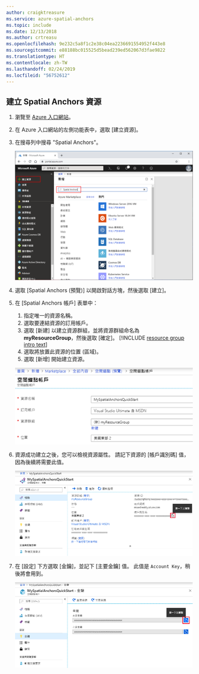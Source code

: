```yaml
---
author: craigktreasure
ms.service: azure-spatial-anchors
ms.topic: include
ms.date: 12/13/2018
ms.author: crtreasu
ms.openlocfilehash: 9e232c5a8f1c2e38c04ea2236691554952f443e8
ms.sourcegitcommit: e88188bc015525d5bead239ed562067d3fae9822
ms.translationtype: HT
ms.contentlocale: zh-TW
ms.lasthandoff: 02/24/2019
ms.locfileid: "56752612"
---
```

## <a name="create-a-spatial-anchors-resource"></a>建立 Spatial Anchors 資源

1. 瀏覽至 <a href="https://portal.azure.com" target="_blank">Azure 入口網站</a>。

2. 在 Azure 入口網站的左側功能表中，選取 [建立資源]。

3. 在搜尋列中搜尋 "Spatial Anchors"。

   ![搜尋 Spatial Anchors](./media/spatial-anchors-get-started-create-resource/portal-search.png)

4. 選取 [Spatial Anchors (預覽)] 以開啟對話方塊，然後選取 [建立]。

5. 在 [Spatial Anchors 帳戶] 表單中：

   1. 指定唯一的資源名稱。
   2. 選取要連結資源的訂用帳戶。
   3. 選取 [新建] 以建立資源群組，並將資源群組命名為 **myResourceGroup**，然後選取 [確定]。
      [!INCLUDE [resource group intro text](resource-group.md)]
   4. 選取將放置此資源的位置 (區域)。
   5. 選取 [新增] 開始建立資源。

   ![建立資源](./media/spatial-anchors-get-started-create-resource/create-resource-form.png)

6. 資源成功建立之後，您可以檢視資源屬性。 請記下資源的 [帳戶識別碼] 值，因為後續將需要此值。

   ![檢視資源屬性](./media/spatial-anchors-get-started-create-resource/view-resource-properties.png)

7. 在 [設定] 下方選取 [金鑰]，並記下 [主要金鑰] 值。 此值是 `Account Key`，稍後將會用到。

   ![檢視帳戶金鑰](./media/spatial-anchors-get-started-create-resource/view-account-key.png)
